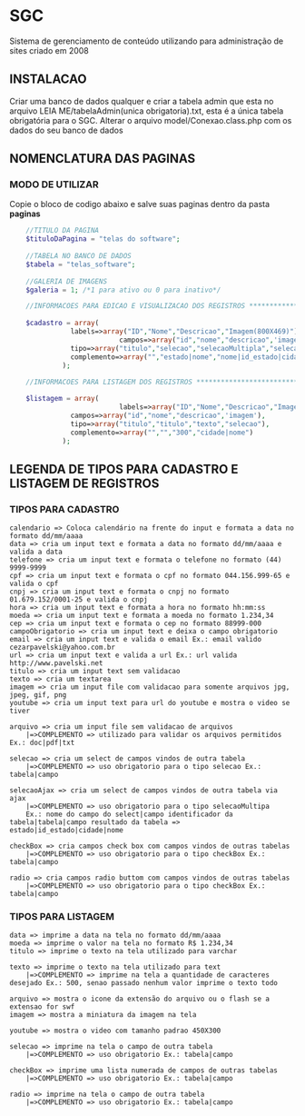 # SGC
Sistema de gerenciamento de conteúdo utilizando para administração de sites criado em 2008

## INSTALACAO

Criar uma banco de dados qualquer e criar a tabela admin que esta no arquivo LEIA ME/tabelaAdmin(unica obrigatoria).txt, esta é a 
única tabela obrigatória para o SGC.
Alterar o arquivo model/Conexao.class.php com os dados do seu banco de dados

## NOMENCLATURA DAS PAGINAS    

### MODO DE UTILIZAR

Copie o bloco de codigo abaixo e salve suas paginas dentro da pasta **paginas**

```php
    //TITULO DA PAGINA
	$tituloDaPagina = "telas do software";
	
	//TABELA NO BANCO DE DADOS
	$tabela = "telas_software";
	
    //GALERIA DE IMAGENS
	$galeria = 1; /*1 para ativo ou 0 para inativo*/ 

    //INFORMACOES PARA EDICAO E VISUALIZACAO DOS REGISTROS ******************************************
		
	$cadastro = array(
			   labels=>array("ID","Nome","Descricao","Imagem(800X469)"),
                           campos=>array("id","nome","descricao",'imagem'),
			   tipo=>array("titulo","selecao","selecaoMultipla","selecaoMultipla"),
			   complemento=>array("","estado|nome","nome|id_estado|cidade|nome","descricao|id_cidade|bairro|nome")
			 ); 
	
    //INFORMACOES PARA LISTAGEM DOS REGISTROS *******************************************************

	$listagem = array(
                           labels=>array("ID","Nome","Descricao","Imagem(800X469)"),
			   campos=>array("id","nome","descricao",'imagem'),
			   tipo=>array("titulo","titulo","texto","selecao"),
			   complemento=>array("","","300","cidade|nome")
			 ); 

```


## LEGENDA DE TIPOS PARA CADASTRO E LISTAGEM DE REGISTROS

### TIPOS PARA CADASTRO

	calendario => Coloca calendário na frente do input e formata a data no formato dd/mm/aaaa
	data => cria um input text e formata a data no formato dd/mm/aaaa e valida a data
	telefone => cria um input text e formata o telefone no formato (44) 9999-9999
	cpf => cria um input text e formata o cpf no formato 044.156.999-65 e valida o cpf
	cnpj => cria um input text e formata o cnpj no formato 01.679.152/0001-25 e valida o cnpj
	hora => cria um input text e formata a hora no formato hh:mm:ss
	moeda => cria um input text e formata a moeda no formato 1.234,34
	cep => cria um input text e formata o cep no formato 88999-000
	campoObrigatorio => cria um input text e deixa o campo obrigatorio
	email => cria um input text e valida o email Ex.: email valido cezarpavelski@yahoo.com.br
	url => cria um input text e valida a url Ex.: url valida http://www.pavelski.net
	titulo => cria um input text sem validacao
	texto => cria um textarea	
	imagem => cria um input file com validacao para somente arquivos jpg, jpeg, gif, png
	youtube => cria um input text para url do youtube e mostra o video se tiver

	arquivo => cria um input file sem validacao de arquivos
		|=>COMPLEMENTO => utilizado para validar os arquivos permitidos Ex.: doc|pdf|txt	
	
	selecao => cria um select de campos vindos de outra tabela
		|=>COMPLEMENTO => uso obrigatorio para o tipo selecao Ex.: tabela|campo	
	
	selecaoAjax => cria um select de campos vindos de outra tabela via ajax
		|=>COMPLEMENTO => uso obrigatorio para o tipo selecaoMultipa 
		Ex.: nome do campo do select|campo identificador da tabela|tabela|campo resultado da tabela => estado|id_estado|cidade|nome	

	checkBox => cria campos check box com campos vindos de outras tabelas
		|=>COMPLEMENTO => uso obrigatorio para o tipo checkBox Ex.: tabela|campo	
	
	radio => cria campos radio buttom com campos vindos de outras tabelas
		|=>COMPLEMENTO => uso obrigatorio para o tipo checkBox Ex.: tabela|campo	
				

### TIPOS PARA LISTAGEM

	data => imprime a data na tela no formato dd/mm/aaaa
	moeda => imprime o valor na tela no formato R$ 1.234,34
	titulo => imprime o texto na tela utilizado para varchar
	
	texto => imprime o texto na tela utilizado para text
		|=>COMPLEMENTO => imprime na tela a quantidade de caracteres desejado Ex.: 500, senao passado nenhum valor imprime o texto todo	
	
	arquivo => mostra o icone da extensão do arquivo ou o flash se a extensao for swf
	imagem => mostra a miniatura da imagem na tela
	
	youtube => mostra o video com tamanho padrao 450X300	
		
	selecao => imprime na tela o campo de outra tabela
		|=>COMPLEMENTO => uso obrigatorio Ex.: tabela|campo
		
	checkBox => imprime uma lista numerada de campos de outras tabelas
		|=>COMPLEMENTO => uso obrigatorio Ex.: tabela|campo
		
	radio => imprime na tela o campo de outra tabela
		|=>COMPLEMENTO => uso obrigatorio Ex.: tabela|campo
		
